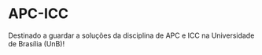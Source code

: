 # APC-ICC
Destinado a guardar a soluções da disciplina de APC e ICC na Universidade de Brasília (UnB)!
